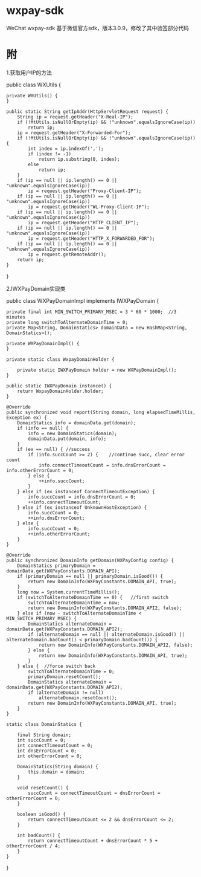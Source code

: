 # wxpay-sdk
WeChat wxpay-sdk
基于微信官方sdk，版本3.0.9，修改了其中验签部分代码

# 附
1.获取用户IP的方法

public class WXUtils {

    private WXUtils() {
    }

    public static String getIpAddr(HttpServletRequest request) {
        String ip = request.getHeader("X-Real-IP");
        if (!MtUtils.isNullOrEmpty(ip) && !"unknown".equalsIgnoreCase(ip))
            return ip;
        ip = request.getHeader("X-Forwarded-For");
        if (!MtUtils.isNullOrEmpty(ip) && !"unknown".equalsIgnoreCase(ip)) {
            int index = ip.indexOf(',');
            if (index != -1)
                return ip.substring(0, index);
            else
                return ip;
        }
        if (ip == null || ip.length() == 0 || "unknown".equalsIgnoreCase(ip))
            ip = request.getHeader("Proxy-Client-IP");
        if (ip == null || ip.length() == 0 || "unknown".equalsIgnoreCase(ip))
            ip = request.getHeader("WL-Proxy-Client-IP");
        if (ip == null || ip.length() == 0 || "unknown".equalsIgnoreCase(ip))
            ip = request.getHeader("HTTP_CLIENT_IP");
        if (ip == null || ip.length() == 0 || "unknown".equalsIgnoreCase(ip))
            ip = request.getHeader("HTTP_X_FORWARDED_FOR");
        if (ip == null || ip.length() == 0 || "unknown".equalsIgnoreCase(ip))
            ip = request.getRemoteAddr();
        return ip;
    }
}

2.IWXPayDomain实现类

public class WXPayDomainImpl implements IWXPayDomain {

    private final int MIN_SWITCH_PRIMARY_MSEC = 3 * 60 * 1000;  //3 minutes
    private long switchToAlternateDomainTime = 0;
    private Map<String, DomainStatics> domainData = new HashMap<String, DomainStatics>();

    private WXPayDomainImpl() {
    }

    private static class WxpayDomainHolder {

        private static IWXPayDomain holder = new WXPayDomainImpl();
    }

    public static IWXPayDomain instance() {
        return WxpayDomainHolder.holder;
    }

    @Override
    public synchronized void report(String domain, long elapsedTimeMillis, Exception ex) {
        DomainStatics info = domainData.get(domain);
        if (info == null) {
            info = new DomainStatics(domain);
            domainData.put(domain, info);
        }
        if (ex == null) { //success
            if (info.succCount >= 2) {    //continue succ, clear error count
                info.connectTimeoutCount = info.dnsErrorCount = info.otherErrorCount = 0;
            } else {
                ++info.succCount;
            }
        } else if (ex instanceof ConnectTimeoutException) {
            info.succCount = info.dnsErrorCount = 0;
            ++info.connectTimeoutCount;
        } else if (ex instanceof UnknownHostException) {
            info.succCount = 0;
            ++info.dnsErrorCount;
        } else {
            info.succCount = 0;
            ++info.otherErrorCount;
        }
    }

    @Override
    public synchronized DomainInfo getDomain(WXPayConfig config) {
        DomainStatics primaryDomain = domainData.get(WXPayConstants.DOMAIN_API);
        if (primaryDomain == null || primaryDomain.isGood()) {
            return new DomainInfo(WXPayConstants.DOMAIN_API, true);
        }
        long now = System.currentTimeMillis();
        if (switchToAlternateDomainTime == 0) {   //first switch
            switchToAlternateDomainTime = now;
            return new DomainInfo(WXPayConstants.DOMAIN_API2, false);
        } else if (now - switchToAlternateDomainTime < MIN_SWITCH_PRIMARY_MSEC) {
            DomainStatics alternateDomain = domainData.get(WXPayConstants.DOMAIN_API2);
            if (alternateDomain == null || alternateDomain.isGood() || alternateDomain.badCount() < primaryDomain.badCount()) {
                return new DomainInfo(WXPayConstants.DOMAIN_API2, false);
            } else {
                return new DomainInfo(WXPayConstants.DOMAIN_API, true);
            }
        } else {  //force switch back
            switchToAlternateDomainTime = 0;
            primaryDomain.resetCount();
            DomainStatics alternateDomain = domainData.get(WXPayConstants.DOMAIN_API2);
            if (alternateDomain != null)
                alternateDomain.resetCount();
            return new DomainInfo(WXPayConstants.DOMAIN_API, true);
        }
    }

    static class DomainStatics {

        final String domain;
        int succCount = 0;
        int connectTimeoutCount = 0;
        int dnsErrorCount = 0;
        int otherErrorCount = 0;

        DomainStatics(String domain) {
            this.domain = domain;
        }

        void resetCount() {
            succCount = connectTimeoutCount = dnsErrorCount = otherErrorCount = 0;
        }

        boolean isGood() {
            return connectTimeoutCount <= 2 && dnsErrorCount <= 2;
        }

        int badCount() {
            return connectTimeoutCount + dnsErrorCount * 5 + otherErrorCount / 4;
        }
    }
}
